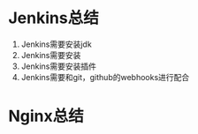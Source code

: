 # Jenkins总结

1. Jenkins需要安装jdk
2. Jenkins需要安装
3. Jenkins需要安装插件
4. Jenkins需要和git，github的webhooks进行配合

# Nginx总结


